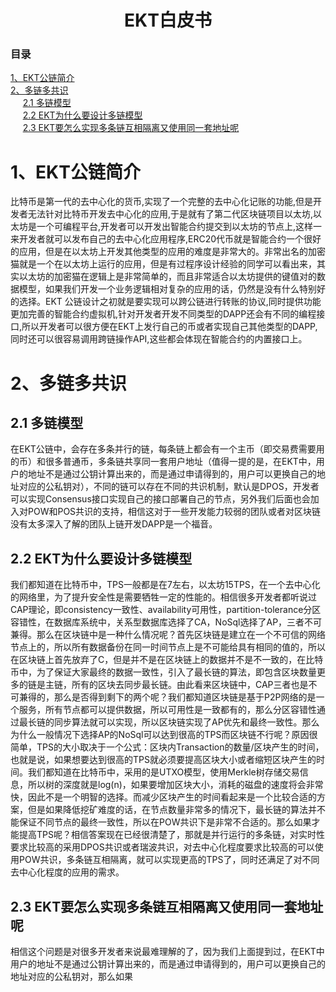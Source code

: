 # <center>EKT白皮书</center>
<style type="css">
body,h1, h2, h3, h4, h5, h6,p {
	font-family:SimSun;
}
ul, ol {
    list-style-type:none;
    padding: 0;
    padding-left: 24px;
    margin: 0;
}
li {
    list-style-type:none;
    line-height: 24px;
}
</style>

### 目录
<a href="#cp1">1、EKT公链简介</a><br/>
<a href="#cp2">2、多链多共识</a><br/>
&nbsp;&nbsp;&nbsp;&nbsp; <a href="#cp21">2.1 多链模型</a><br/>
&nbsp;&nbsp;&nbsp;&nbsp; <a href="#cp22">2.2 EKT为什么要设计多链模型</a><br/>
&nbsp;&nbsp;&nbsp;&nbsp; <a href="#cp23">2.3 EKT要怎么实现多条链互相隔离又使用同一套地址呢</a><br/>

<h1 id="cp1">1、EKT公链简介</h1>
<p>比特币是第一代的去中心化的货币,实现了一个完整的去中心化记账的功能,但是开发者无法针对比特币开发去中心化的应用,于是就有了第二代区块链项目以太坊,以太坊是一个可编程平台,开发者可以开发出智能合约提交到以太坊的节点上,这样一来开发者就可以发布自己的去中心化应用程序,ERC20代币就是智能合约一个很好的应用，但是在以太坊上开发其他类型的应用的难度是非常大的。非常出名的加密猫就是一个在以太坊上运行的应用，但是有过程序设计经验的同学可以看出来，其实以太坊的加密猫在逻辑上是非常简单的，而且非常适合以太坊提供的键值对的数据模型，如果我们开发一个业务逻辑相对复杂的应用的话，仍然是没有什么特别好的选择。EKT 公链设计之初就是要实现可以跨公链进行转账的协议,同时提供功能更加完善的智能合约虚拟机,针对开发者开发不同类型的DAPP还会有不同的编程接口,所以开发者可以很方便在EKT上发行自己的币或者实现自己其他类型的DAPP,同时还可以很容易调用跨链操作API,这些都会体现在智能合约的内置接口上。</p>
<h1 id="cp2">2、多链多共识</h1>
<h2 id="cp21">2.1 多链模型</h2>
在EKT公链中，会存在多条并行的链，每条链上都会有一个主币（即交易费需要用的币）和很多普通币，多条链共享同一套用户地址（值得一提的是，在EKT中，用户的地址不是通过公钥计算出来的，而是通过申请得到的，用户可以更换自己的地址对应的公私钥对），不同的链可以存在不同的共识机制，默认是DPOS，开发者可以实现Consensus接口实现自己的接口部署自己的节点，另外我们后面也会加入对POW和POS共识的支持，相信这对于一些开发能力较弱的团队或者对区块链没有太多深入了解的团队上链开发DAPP是一个福音。
<h2 id="cp22">2.2 EKT为什么要设计多链模型</h2>
我们都知道在比特币中，TPS一般都是在7左右，以太坊15TPS，在一个去中心化的网络里，为了提升安全性是需要牺牲一定的性能的。相信很多开发者都听说过CAP理论，即consistency一致性、availability可用性，partition-tolerance分区容错性，在数据库系统中，关系型数据库选择了CA，NoSql选择了AP，三者不可兼得。那么在区块链中是一种什么情况呢？首先区块链是建立在一个不可信的网络节点上的，所以所有数据备份在同一时间节点上是不可能给具有相同的值的，所以在区块链上首先放弃了C，但是并不是在区块链上的数据并不是不一致的，在比特币中，为了保证大家最终的数据一致性，引入了最长链的算法，即包含区块数量更多的链是主链，所有的区块去同步最长链。由此看来区块链中，CAP三者也是不可兼得的，那么是否得到剩下的两个呢？我们都知道区块链是基于P2P网络的是一个服务，所有节点都可以提供数据，所以可用性是一致都有的，那么分区容错性通过最长链的同步算法就可以实现，所以区块链实现了AP优先和最终一致性。那么为什么一般情况下选择AP的NoSql可以达到很高的TPS而区块链不行呢？原因很简单，TPS的大小取决于一个公式：区块内Transaction的数量/区块产生的时间，也就是说，如果想要达到很高的TPS就必须要提高区块大小或者缩短区块产生的时间。我们都知道在比特币中，采用的是UTXO模型，使用Merkle树存储交易信息，所以树的深度就是log(n)，如果要增加区块大小，消耗的磁盘的速度将会非常快，因此不是一个明智的选择。而减少区块产生的时间看起来是一个比较合适的方案，但是如果降低挖矿难度的话，在节点数量非常多的情况下，最长链的算法并不能保证不同节点的最终一致性，所以在POW共识下是非常不合适的。那么如果才能提高TPS呢？相信答案现在已经很清楚了，那就是并行运行的多条链，对实时性要求比较高的采用DPOS共识或者瑞波共识，对去中心化程度要求比较高的可以使用POW共识，多条链互相隔离，就可以实现更高的TPS了，同时还满足了对不同去中心化程度的应用的需求。
<h2 id="cp23">2.3 EKT要怎么实现多条链互相隔离又使用同一套地址呢</h2>
相信这个问题是对很多开发者来说最难理解的了，因为我们上面提到过，在EKT中用户的地址不是通过公钥计算出来的，而是通过申请得到的，用户可以更换自己的地址对应的公私钥对，那么如果
